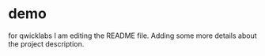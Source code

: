# demo
for qwicklabs
I am editing the README file. Adding some more details about the project description.
